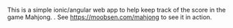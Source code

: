 This is a simple ionic/angular web app to help keep track of the score in the game Mahjong.
.
See https://moobsen.com/mahjong to see it in action.
